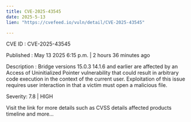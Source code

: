 ```yaml
---
title: CVE-2025-43545
date: 2025-5-13
lien: "https://cvefeed.io/vuln/detail/CVE-2025-43545"

---
```


CVE ID : CVE-2025-43545

Published :  May 13
2025
6:15 p.m. | 2 hours
36 minutes ago

Description : Bridge versions 15.0.3
14.1.6 and earlier are affected by an Access of Uninitialized Pointer vulnerability that could result in arbitrary code execution in the context of the current user. Exploitation of this issue requires user interaction in that a victim must open a malicious file.

Severity: 7.8 | HIGH

Visit the link for more details
such as CVSS details
affected products
timeline
and more...
